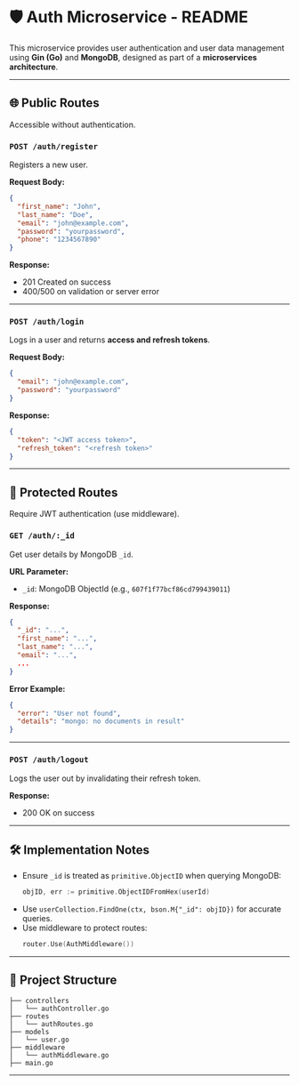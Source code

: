 # 🛡️ Auth Microservice - README

This microservice provides user authentication and user data management using **Gin (Go)** and **MongoDB**, designed as part of a **microservices architecture**.

---

## 🌐 Public Routes

Accessible without authentication.

### `POST /auth/register`

Registers a new user.

**Request Body:**

```json
{
  "first_name": "John",
  "last_name": "Doe",
  "email": "john@example.com",
  "password": "yourpassword",
  "phone": "1234567890"
}
```

**Response:**

- 201 Created on success
- 400/500 on validation or server error

---

### `POST /auth/login`

Logs in a user and returns **access and refresh tokens**.

**Request Body:**

```json
{
  "email": "john@example.com",
  "password": "yourpassword"
}
```

**Response:**

```json
{
  "token": "<JWT access token>",
  "refresh_token": "<refresh token>"
}
```

---

## 🔐 Protected Routes

Require JWT authentication (use middleware).

### `GET /auth/:_id`

Get user details by MongoDB `_id`.

**URL Parameter:**

- `_id`: MongoDB ObjectId (e.g., `607f1f77bcf86cd799439011`)

**Response:**

```json
{
  "_id": "...",
  "first_name": "...",
  "last_name": "...",
  "email": "...",
  ...
}
```

**Error Example:**

```json
{
  "error": "User not found",
  "details": "mongo: no documents in result"
}
```

---

### `POST /auth/logout`

Logs the user out by invalidating their refresh token.

**Response:**

- 200 OK on success

---

## 🛠 Implementation Notes

- Ensure `_id` is treated as `primitive.ObjectID` when querying MongoDB:
  ```go
  objID, err := primitive.ObjectIDFromHex(userId)
  ```
- Use `userCollection.FindOne(ctx, bson.M{"_id": objID})` for accurate queries.
- Use middleware to protect routes:
  ```go
  router.Use(AuthMiddleware())
  ```

---

## 📂 Project Structure

```
├── controllers
│   └── authController.go
├── routes
│   └── authRoutes.go
├── models
│   └── user.go
├── middleware
│   └── authMiddleware.go
├── main.go
```

---
